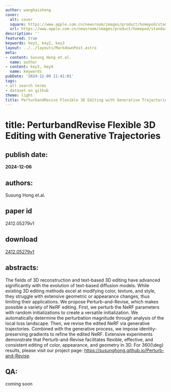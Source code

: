 ```yaml
---
author: wanghaisheng
cover:
  alt: cover
  square: https://www.apple.com.cn/newsroom/images/product/homepod/standard/Apple-HomePod-hero-230118_big.jpg.large_2x.jpg
  url: https://www.apple.com.cn/newsroom/images/product/homepod/standard/Apple-HomePod-hero-230118_big.jpg.large_2x.jpg
description: ''
featured: true
keywords: key1, key2, key3
layout: ../../layouts/MarkdownPost.astro
meta:
- content: Susung Hong et.al.
  name: author
- content: key3, key4
  name: keywords
pubDate: '2024-12-09 11:41:01'
tags:
- all search terms
- dataset on github
theme: light
title: PerturbandRevise Flexible 3D Editing with Generative Trajectories
---
```


# title: PerturbandRevise Flexible 3D Editing with Generative Trajectories 
## publish date: 
**2024-12-06** 
## authors: 
  Susung Hong et.al. 
## paper id
2412.05279v1
## download
[2412.05279v1](http://arxiv.org/abs/2412.05279v1)
## abstracts:
The fields of 3D reconstruction and text-based 3D editing have advanced significantly with the evolution of text-based diffusion models. While existing 3D editing methods excel at modifying color, texture, and style, they struggle with extensive geometric or appearance changes, thus limiting their applications. We propose Perturb-and-Revise, which makes possible a variety of NeRF editing. First, we perturb the NeRF parameters with random initializations to create a versatile initialization. We automatically determine the perturbation magnitude through analysis of the local loss landscape. Then, we revise the edited NeRF via generative trajectories. Combined with the generative process, we impose identity-preserving gradients to refine the edited NeRF. Extensive experiments demonstrate that Perturb-and-Revise facilitates flexible, effective, and consistent editing of color, appearance, and geometry in 3D. For 360{\deg} results, please visit our project page: https://susunghong.github.io/Perturb-and-Revise.
## QA:
coming soon
